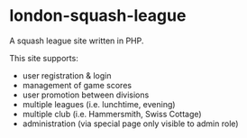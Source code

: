 london-squash-league
====================

A squash league site written in PHP.  

This site supports:
- user registration & login
- management of game scores
- user promotion between divisions 
- multiple leagues (i.e. lunchtime, evening)
- multiple club (i.e. Hammersmith, Swiss Cottage)
- administration (via special page only visible to admin role)
